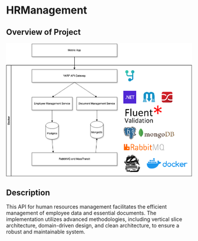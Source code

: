 # HRManagement

## Overview of Project
![Architecture Overview](https://github.com/premiumbrain/human-resources-management/blob/master/architecture.png)

## Description
This API for human resources management facilitates the efficient management of employee data and essential documents. The implementation utilizes advanced methodologies, including vertical slice architecture, domain-driven design, and clean architecture, to ensure a robust and maintainable system.
